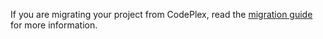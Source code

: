 If you are migrating your project from CodePlex, read the [migration guide](https://aka.ms/codeplex-guide) for more information.
